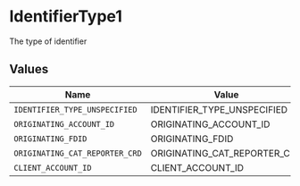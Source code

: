 # IdentifierType1

The type of identifier


## Values

| Name                           | Value                          |
| ------------------------------ | ------------------------------ |
| `IDENTIFIER_TYPE_UNSPECIFIED`  | IDENTIFIER_TYPE_UNSPECIFIED    |
| `ORIGINATING_ACCOUNT_ID`       | ORIGINATING_ACCOUNT_ID         |
| `ORIGINATING_FDID`             | ORIGINATING_FDID               |
| `ORIGINATING_CAT_REPORTER_CRD` | ORIGINATING_CAT_REPORTER_CRD   |
| `CLIENT_ACCOUNT_ID`            | CLIENT_ACCOUNT_ID              |